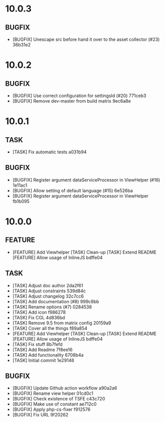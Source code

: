 # 10.0.3

## BUGFIX
- [BUGFIX] Unescape src before hand it over to the asset collector (#23) 36b31e2

# 10.0.2

## BUGFIX
- [BUGFIX] Use correct configuration for settingsId (#20) 771ceb3
- [BUGFIX] Remove dev-master from build matrix 9ec6a8e

# 10.0.1

## TASK
- [TASK] Fix automatic tests a031b94

## BUGFIX
- [BUGFIX] Register argument dataServiceProcessor in ViewHelper (#16) 1e11ac1
- [BUGFIX] Allow setting of default language (#15) 6e526ba
- [BUGFIX] Register argument dataServiceProcessor in ViewHelper fb1b095

# 10.0.0

## FEATURE
- [FEATURE] Add Viewhelper [TASK] Clean-up [TASK] Extend README [FEATURE] Allow usage of InlineJS bdffe04

## TASK
- [TASK] Adjust doc author 2da2f61
- [TASK] Adjust constraints 539d84c
- [TASK] Adjust changelog 32c7cc6
- [TASK] Add documentation (#8) 999c8bb
- [TASK] Rename options (#7) 0284538
- [TASK] Add icon f986278
- [TASK] Fix CGL 4d836bd
- [TASK] Remove 9.5 from matrix config 20159a9
- [TASK] Cover all the things f89a854
- [FEATURE] Add Viewhelper [TASK] Clean-up [TASK] Extend README [FEATURE] Allow usage of InlineJS bdffe04
- [TASK] Fix stuff 8b7fefd
- [TASK] Add Readme 7f8ee16
- [TASK] Add functionality 6708b4a
- [TASK] Initial commit 1e29146

## BUGFIX
- [BUGFIX] Update Github action workflow a90a2a6
- [BUGFIX] Rename view helper 01cd0c1
- [BUGFIX] Check existence of TSFE c43c720
- [BUGFIX] Make use of constant ae712c0
- [BUGFIX] Apply php-cs-fixer f912576
- [BUGFIX] Fix URL 9f20262


